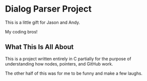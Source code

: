# Dialog Parser Project
<p>This is a little gift for Jason and Andy.</p>
<p>My coding bros!</p>

<h2>What This Is All About</h2>
<p>This is a project written entirely in C partially for the purpose of understanding how nodes, pointers, and GitHub work.</p>
<p>The other half of this was for me to be funny and make a few laughs.</p>
